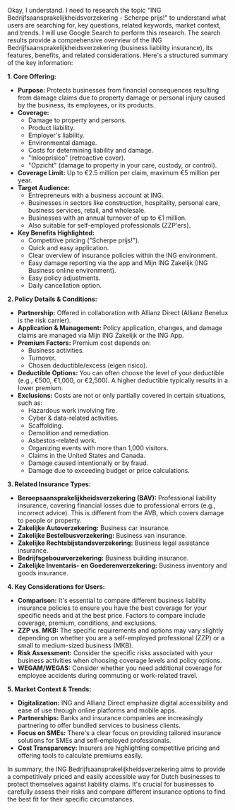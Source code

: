Okay, I understand. I need to research the topic "ING Bedrijfsaansprakelijkheidsverzekering - Scherpe prijs!" to understand what users are searching for, key questions, related keywords, market context, and trends. I will use Google Search to perform this research.
The search results provide a comprehensive overview of the ING Bedrijfsaansprakelijkheidsverzekering (business liability insurance), its features, benefits, and related considerations. Here's a structured summary of the key information:

**1. Core Offering:**

*   **Purpose:** Protects businesses from financial consequences resulting from damage claims due to property damage or personal injury caused by the business, its employees, or its products.
*   **Coverage:**
    *   Damage to property and persons.
    *   Product liability.
    *   Employer's liability.
    *   Environmental damage.
    *   Costs for determining liability and damage.
    *   "Inlooprisico" (retroactive cover).
    *   "Opzicht" (damage to property in your care, custody, or control).
*   **Coverage Limit:** Up to €2.5 million per claim, maximum €5 million per year.
*   **Target Audience:**
    *   Entrepreneurs with a business account at ING.
    *   Businesses in sectors like construction, hospitality, personal care, business services, retail, and wholesale.
    *   Businesses with an annual turnover of up to €1 million.
    *   Also suitable for self-employed professionals (ZZP'ers).
*   **Key Benefits Highlighted:**
    *   Competitive pricing ("Scherpe prijs!").
    *   Quick and easy application.
    *   Clear overview of insurance policies within the ING environment.
    *   Easy damage reporting via the app and Mijn ING Zakelijk (ING Business online environment).
    *   Easy policy adjustments.
    *   Daily cancellation option.

**2. Policy Details & Conditions:**

*   **Partnership:** Offered in collaboration with Allianz Direct (Allianz Benelux is the risk carrier).
*   **Application & Management:** Policy application, changes, and damage claims are managed via Mijn ING Zakelijk or the ING App.
*   **Premium Factors:** Premium cost depends on:
    *   Business activities.
    *   Turnover.
    *   Chosen deductible/excess (eigen risico).
*   **Deductible Options:** You can often choose the level of your deductible (e.g., €500, €1,000, or €2,500). A higher deductible typically results in a lower premium.
*   **Exclusions:** Costs are not or only partially covered in certain situations, such as:
    *   Hazardous work involving fire.
    *   Cyber & data-related activities.
    *   Scaffolding.
    *   Demolition and remediation.
    *   Asbestos-related work.
    *   Organizing events with more than 1,000 visitors.
    *   Claims in the United States and Canada.
    *   Damage caused intentionally or by fraud.
    *   Damage due to exceeding budget or price calculations.

**3. Related Insurance Types:**

*   **Beroepsaansprakelijkheidsverzekering (BAV):** Professional liability insurance, covering financial losses due to professional errors (e.g., incorrect advice).  This is different from the AVB, which covers damage to people or property.
*   **Zakelijke Autoverzekering:** Business car insurance.
*   **Zakelijke Bestelbusverzekering:** Business van insurance.
*   **Zakelijke Rechtsbijstandsverzekering:** Business legal assistance insurance.
*   **Bedrijfsgebouwverzekering:** Business building insurance.
*   **Zakelijke Inventaris- en Goederenverzekering:** Business inventory and goods insurance.

**4. Key Considerations for Users:**

*   **Comparison:** It's essential to compare different business liability insurance policies to ensure you have the best coverage for your specific needs and at the best price. Factors to compare include coverage, premium, conditions, and exclusions.
*   **ZZP vs. MKB:** The specific requirements and options may vary slightly depending on whether you are a self-employed professional (ZZP) or a small to medium-sized business (MKB).
*   **Risk Assessment:** Consider the specific risks associated with your business activities when choosing coverage levels and policy options.
*   **WEGAM/WEGAS:** Consider whether you need additional coverage for employee accidents during commuting or work-related travel.

**5. Market Context & Trends:**

*   **Digitalization:** ING and Allianz Direct emphasize digital accessibility and ease of use through online platforms and mobile apps.
*   **Partnerships:** Banks and insurance companies are increasingly partnering to offer bundled services to business clients.
*   **Focus on SMEs:** There's a clear focus on providing tailored insurance solutions for SMEs and self-employed professionals.
*   **Cost Transparency:**  Insurers are highlighting competitive pricing and offering tools to calculate premiums easily.

In summary, the ING Bedrijfsaansprakelijkheidsverzekering aims to provide a competitively priced and easily accessible way for Dutch businesses to protect themselves against liability claims. It's crucial for businesses to carefully assess their risks and compare different insurance options to find the best fit for their specific circumstances.